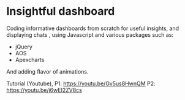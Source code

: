 # Insightful dashboard

Coding informative dashboards from scratch for useful insights, and displaying chats , using Javascript and various packages such as: 
* jQuery 
* AOS
* Apexcharts

And adding flavor of animations.

Tutorial (Youtube),
P1: https://youtu.be/Gv5us8HwnQM
P2: https://youtu.be/j6wEI2ZV8cs



